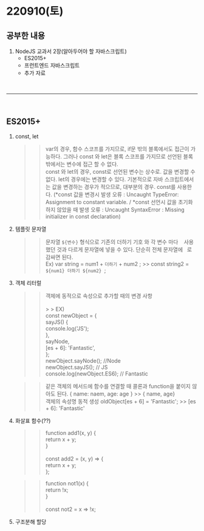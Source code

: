 # 220910(토)

## 공부한 내용

1. NodeJS 교과서 2장(알아두어야 할 자바스크립트)
   - ES2015+
   - 프런트엔드 자바스크립트
   - 추가 자료

<br>

---

<br>

## ES2015+

1.  const, let

    > > var의 경우, 함수 스코프를 가지므로, if문 밖의 블록에서도 접근이 가능하다. 그러나 const 와 let은 블록 스코프를 가지므로 선언된 블록 밖에서는 변수에 접근 할 수 없다. <br>const 와 let의 경우, const로 선언된 변수는 상수로. 값을 변경할 수 없다. let의 경우에는 변경할 수 있다. 기본적으로 자바 스크립트에서는 값을 변경하는 경우가 적으므로, 대부분의 경우. const를 사용한다. (*const 값을 변경시 발생 오류 : Uncaught TypeError: Assignment to constant variable. / *const 선언시 값을 초기화 하지 않았을 때 발생 오류 : Uncaught SyntaxError : Missing initializer in const declaration)

2.  템플릿 문자열

    > > 문자열 `${변수}` 형식으로 기존의 더하기 기호 와 각 변수 마다 ` ` 사용했던 것과 다르게 문자열에 넣을 수 있다. 단순히 전체 문자열에 ` `로 감싸면 된다. <br> Ex) var string = num1 + `더하기` + num2 ; >> const string2 = `${num1} 더하기 ${num2} `;

3.  객체 리터럴

    > > 객체에 동적으로 속성으로 추가할 때의 변경 사항<br><br> > > EX)<br>const newObject = { <br>sayJS() {<br>console.log('JS');<br>},<br>sayNode,<br>[es + 6]: 'Fantastic',<br>};<br>newObject.sayNode(); //Node<br>newObject.sayJS(); // JS<br>console.log(newObject.ES6); // Fantastic<br>

    > > 같은 객체의 메서드에 함수를 연결할 때 콜론과 function을 붙이지 않아도 된다. { name: naem, age: age } >> { name, age}<br> 객체의 속성명 동적 생성 oldObject[es + 6] = 'Fantastic'; >> [es + 6]: 'Fantastic'

4.  화살표 함수(??)

    > > function add1(x, y) {<br> return x + y;<br> }<br><br>const add2 = (x, y) => {<br> return x + y;<br>};<br>

    > > function not1(x) {<br> return !x;<br>}<br><br> const not2 = x => !x;

5.  구조분해 할당

    > >
